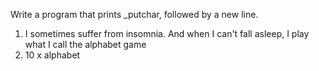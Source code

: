 Write a program that prints _putchar, followed by a new line.
1. I sometimes suffer from insomnia. And when I can't fall asleep, I play what I call the alphabet game
2. 10 x alphabet
